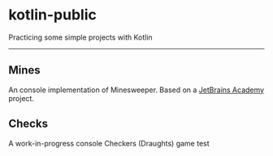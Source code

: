 # kotlin-public
Practicing some simple projects with Kotlin

---

## Mines
An console implementation of Minesweeper. Based on a [JetBrains Academy](https://www.jetbrains.com/academy/) project.

## Checks
A work-in-progress console Checkers (Draughts) game test

